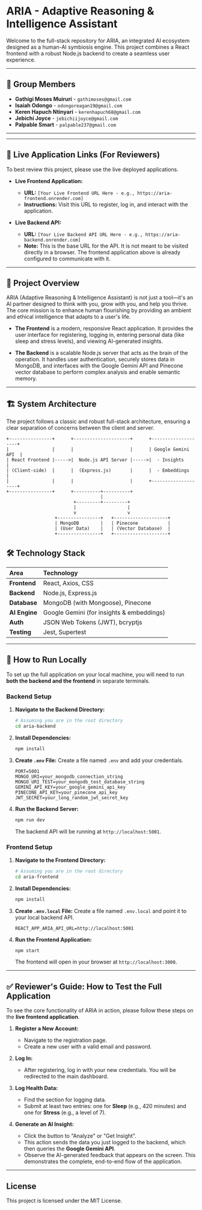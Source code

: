       
# ARIA - Adaptive Reasoning & Intelligence Assistant

Welcome to the full-stack repository for ARIA, an integrated AI ecosystem designed as a human-AI symbiosis engine. This project combines a React frontend with a robust Node.js backend to create a seamless user experience.

---

## 👥 Group Members

*   **Gathigi Moses Muiruri** - `gathimoses@gmail.com`
*   **Isaiah Odongo** - `odongoreagan19@gmail.com`
*   **Keren Hapuch Ntinyari** - `kerenhapuch68@gmail.com`
*   **Jebichi Joyce** - `jebichiijoyce@gmail.com`
*   **Palpable Smart** - `palpable237@gmail.com`

---

---

## 🔗 Live Application Links (For Reviewers)

To best review this project, please use the live deployed applications.

*   **Live Frontend Application:**
    *   **URL:** `[Your Live Frontend URL Here - e.g., https://aria-frontend.onrender.com]`
    *   **Instructions:** Visit this URL to register, log in, and interact with the application.

*   **Live Backend API:**
    *   **URL:** `[Your Live Backend API URL Here - e.g., https://aria-backend.onrender.com]`
    *   **Note:** This is the base URL for the API. It is not meant to be visited directly in a browser. The frontend application above is already configured to communicate with it.

---

## 📖 Project Overview

ARIA (Adaptive Reasoning & Intelligence Assistant) is not just a tool—it's an AI partner designed to think with you, grow with you, and help you thrive. The core mission is to enhance human flourishing by providing an ambient and ethical intelligence that adapts to a user's life.

*   **The Frontend** is a modern, responsive React application. It provides the user interface for registering, logging in, entering personal data (like sleep and stress levels), and viewing AI-generated insights.

*   **The Backend** is a scalable Node.js server that acts as the brain of the operation. It handles user authentication, securely stores data in MongoDB, and interfaces with the Google Gemini API and Pinecone vector database to perform complex analysis and enable semantic memory.

---

## 🏗️ System Architecture

The project follows a classic and robust full-stack architecture, ensuring a clear separation of concerns between the client and server.

```text
+----------------+      +---------------------+      +--------------------+
|                |      |                     |      | Google Gemini API  |
| React Frontend |----->|  Node.js API Server |----->|  - Insights        |
| (Client-side)  |      |  (Express.js)       |      |  - Embeddings      |
|                |      |                     |      +--------------------+
+----------------+      +----------+----------+
                                   |
                         +---------+---------+
                         |                   |
                         v                   v
                  +----------------+   +--------------------+
                  | MongoDB        |   | Pinecone           |
                  | (User Data)    |   | (Vector Database)  |
                  +----------------+   +--------------------+
```

## 🛠️ Technology Stack

| Area      | Technology                                    |
| :-------- | :-------------------------------------------- |
| **Frontend**  | React, Axios, CSS                             |
| **Backend**   | Node.js, Express.js                           |
| **Database**  | MongoDB (with Mongoose), Pinecone             |
| **AI Engine** | Google Gemini (for insights & embeddings)     |
| **Auth**      | JSON Web Tokens (JWT), bcryptjs               |
| **Testing**   | Jest, Supertest                               |

---

## 🚀 How to Run Locally

To set up the full application on your local machine, you will need to run **both the backend and the frontend** in separate terminals.

### Backend Setup

1.  **Navigate to the Backend Directory:**
    ```bash
    # Assuming you are in the root directory
    cd aria-backend 
    ```

2.  **Install Dependencies:**
    ```bash
    npm install
    ```

3.  **Create `.env` File:**
    Create a file named `.env` and add your credentials.
    ```env
    PORT=5001
    MONGO_URI=your_mongodb_connection_string
    MONGO_URI_TEST=your_mongodb_test_database_string
    GEMINI_API_KEY=your_google_gemini_api_key
    PINECONE_API_KEY=your_pinecone_api_key
    JWT_SECRET=your_long_random_jwt_secret_key
    ```

4.  **Run the Backend Server:**
    ```bash
    npm run dev
    ```
    The backend API will be running at `http://localhost:5001`.

### Frontend Setup

1.  **Navigate to the Frontend Directory:**
    ```bash
    # Assuming you are in the root directory
    cd aria-frontend
    ```

2.  **Install Dependencies:**
    ```bash
    npm install
    ```

3.  **Create `.env.local` File:**
    Create a file named `.env.local` and point it to your local backend API.
    ```env
    REACT_APP_ARIA_API_URL=http://localhost:5001
    ```

4.  **Run the Frontend Application:**
    ```bash
    npm start
    ```
    The frontend will open in your browser at `http://localhost:3000`.

---

## ✅ Reviewer's Guide: How to Test the Full Application

To see the core functionality of ARIA in action, please follow these steps on the **live frontend application**.

1.  **Register a New Account:**
    *   Navigate to the registration page.
    *   Create a new user with a valid email and password.

2.  **Log In:**
    *   After registering, log in with your new credentials. You will be redirected to the main dashboard.

3.  **Log Health Data:**
    *   Find the section for logging data.
    *   Submit at least two entries: one for **Sleep** (e.g., 420 minutes) and one for **Stress** (e.g., a level of 7).

4.  **Generate an AI Insight:**
    *   Click the button to "Analyze" or "Get Insight".
    *   This action sends the data you just logged to the backend, which then queries the **Google Gemini API**.
    *   Observe the AI-generated feedback that appears on the screen. This demonstrates the complete, end-to-end flow of the application.

---

## License

This project is licensed under the MIT License.

    